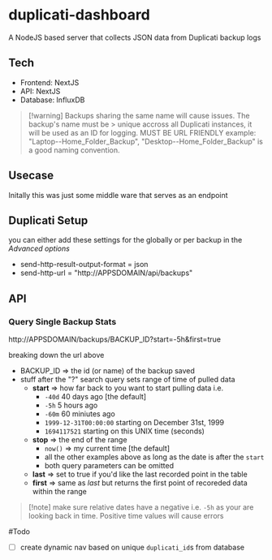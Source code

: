 # duplicati-dashboard
A NodeJS based server that collects JSON data from Duplicati backup logs

## Tech
- Frontend: NextJS
- API: NextJS
- Database: InfluxDB

> [!warning] Backups sharing the same name will cause issues. The backup's name must be > unique accross all Duplicati instances, it will be used as an ID for logging. MUST BE URL FRIENDLY
> example: "Laptop--Home_Folder_Backup", "Desktop--Home_Folder_Backup" is a good naming convention. 

## Usecase
Initally this was just some middle ware that serves as an endpoint

## Duplicati Setup
you can either add these settings for the globally or per backup in the *Advanced options*
- send-http-result-output-format = json
- send-http-url = "http://APPSDOMAIN/api/backups"

## API

### Query Single Backup Stats

http://APPSDOMAIN/backups/BACKUP_ID?start=-5h&first=true

breaking down the url above
- BACKUP_ID => the id (or name) of the backup saved
- stuff after the "?" search query sets range of time of pulled data
  - **start** => how far back to you want to start pulling data i.e. 
    - `-40d` 40 days ago [the default]
    - `-5h` 5 hours ago 
    - `-60m` 60 miniutes ago
    - `1999-12-31T00:00:00` starting on December 31st, 1999
    - `1694117521` starting on this UNIX time (seconds)
  - **stop** => the end of the range
    - `now()` => my current time [the default]
    - all the other examples above as long as the date is after the `start`
    - both query parameters can be omitted
  - **last** => set to true if you'd like the last recorded point in the table
  - **first** => same as *last* but returns the first point of recoreded data within the range

> [!note] make sure relative dates have a negative i.e. `-5h` as your are looking back in time. Positive time values will cause errors


#Todo
- [ ] create dynamic nav based on unique `duplicati_id`s from database